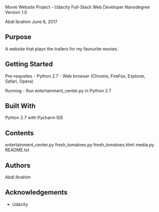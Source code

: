Movie Website Project - Udacity Full-Stack Web Developer Nanodegree
Version 1.0

Abdi Ibrahim
June 6, 2017


Purpose
----------------------------------------------------------------------

A website that plays the trailers for my favourite movies.


Getting Started
----------------------------------------------------------------------

Pre-requsites - Python 2.7
              - Web browser (Chrome, FireFox, Explorer, Safari, Opera)

Running - Run entertainment_center.py in Python 2.7


Built With
----------------------------------------------------------------------
Pyhton 2.7 with Pycharm IDE


Contents
----------------------------------------------------------------------

entertainment_center.py
fresh_tomatoes.py
fresh_tomatoes.html
media.py
README.txt


Authors
----------------------------------------------------------------------
Abdi Ibrahim


Acknowledgements
----------------------------------------------------------------------
- Udacity
